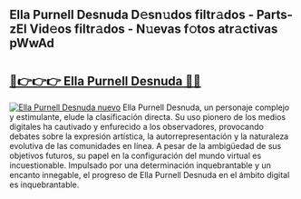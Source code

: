 ## Ella Purnell Desnuda D𝚎sn𝚞dos filtr𝚊dos - Parts-zEl Vid𝚎os filtr𝚊dos - N𝚞evas f𝚘tos atr𝚊ctivas pWwAd

# <h2><a href="http://mba3kb.tromn.icu/?c=Ella+Purnell+Desnuda">🔗👉👉👉 Ella Purnell Desnuda 🔗🔗</a></h2>

[![Ella Purnell Desnuda nuevo](https://i.imgur.com/pEAQMta.gif)](http://mba3kb.tromn.icu/?c=Ella+Purnell+Desnuda)
Ella Purnell Desnuda, un personaje complejo y estimulante, elude la clasificación directa. Su uso pionero de los medios digitales ha cautivado y enfurecido a los observadores, provocando debates sobre la expresión artística, la autorrepresentación y la naturaleza evolutiva de las comunidades en línea. A pesar de la ambigüedad de sus objetivos futuros, su papel en la configuración del mundo virtual es incuestionable. Impulsado por una determinación inquebrantable y un encanto innegable, el progreso de Ella Purnell Desnuda en el ámbito digital es inquebrantable.
